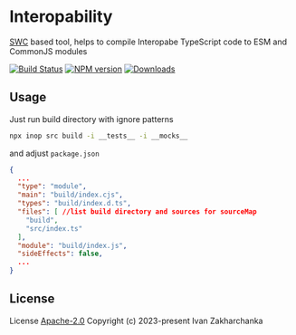# Interopability

[SWC](https://www.npmjs.com/package/@swc/core) based tool, helps to compile Interopabe TypeScript code to ESM and CommonJS modules

[![Build Status][github-image]][github-url]
[![NPM version][npm-image]][npm-url]
[![Downloads][downloads-image]][npm-url]

## Usage

Just run build directory with ignore patterns
```bash
npx inop src build -i __tests__ -i __mocks__
```
and adjust `package.json`
```json
{
  ...
  "type": "module",
  "main": "build/index.cjs",
  "types": "build/index.d.ts",
  "files": [ //list build directory and sources for sourceMap
    "build",
    "src/index.ts"
  ],
  "module": "build/index.js",
  "sideEffects": false,
  ...
}
```


## License

License [Apache-2.0](http://www.apache.org/licenses/LICENSE-2.0)
Copyright (c) 2023-present Ivan Zakharchanka


[npm-url]: https://www.npmjs.com/package/inop
[downloads-image]: https://img.shields.io/npm/dw/inop.svg?maxAge=43200
[npm-image]: https://img.shields.io/npm/v/inop.svg?maxAge=43200
[github-url]: https://github.com/3axap4eHko/inop/actions/workflows/cicd.yml
[github-image]: https://github.com/3axap4eHko/inop/actions/workflows/cicd.yml/badge.svg
